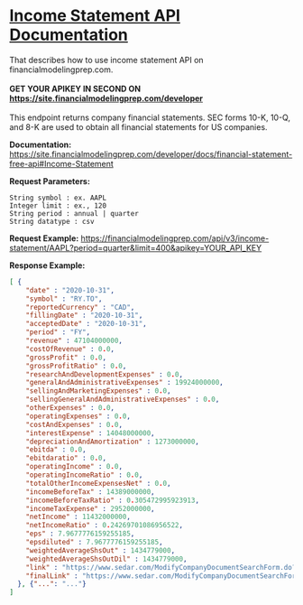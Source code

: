 # [Income Statement API Documentation](https://site.financialmodelingprep.com)
That describes how to use income statement API on financialmodelingprep.com. <br />
<br />
**GET YOUR APIKEY IN SECOND ON https://site.financialmodelingprep.com/developer**
<br />
<br />
This endpoint returns company financial statements. SEC forms 10-K, 10-Q, and 8-K are used to obtain all financial statements for US companies. 

**Documentation:** https://site.financialmodelingprep.com/developer/docs/financial-statement-free-api#Income-Statement

**Request Parameters:**

```solidity
String symbol : ex. AAPL
Integer limit : ex., 120
String period : annual | quarter
String datatype : csv
```

**Request Example:**
https://financialmodelingprep.com/api/v3/income-statement/AAPL?period=quarter&limit=400&apikey=YOUR_API_KEY

**Response Example:**

```json
[ {
    "date" : "2020-10-31",
    "symbol" : "RY.TO",
    "reportedCurrency" : "CAD",
    "fillingDate" : "2020-10-31",
    "acceptedDate" : "2020-10-31",
    "period" : "FY",
    "revenue" : 47104000000,
    "costOfRevenue" : 0.0,
    "grossProfit" : 0.0,
    "grossProfitRatio" : 0.0,
    "researchAndDevelopmentExpenses" : 0.0,
    "generalAndAdministrativeExpenses" : 19924000000,
    "sellingAndMarketingExpenses" : 0.0,
    "sellingGeneralAndAdministrativeExpenses" : 0.0,
    "otherExpenses" : 0.0,
    "operatingExpenses" : 0.0,
    "costAndExpenses" : 0.0,
    "interestExpense" : 14048000000,
    "depreciationAndAmortization" : 1273000000,
    "ebitda" : 0.0,
    "ebitdaratio" : 0.0,
    "operatingIncome" : 0.0,
    "operatingIncomeRatio" : 0.0,
    "totalOtherIncomeExpensesNet" : 0.0,
    "incomeBeforeTax" : 14389000000,
    "incomeBeforeTaxRatio" : 0.305472995923913,
    "incomeTaxExpense" : 2952000000,
    "netIncome" : 11432000000,
    "netIncomeRatio" : 0.24269701086956522,
    "eps" : 7.9677776159255185,
    "epsdiluted" : 7.9677776159255185,
    "weightedAverageShsOut" : 1434779000,
    "weightedAverageShsOutDil" : 1434779000,
    "link" : "https://www.sedar.com/ModifyCompanyDocumentSearchForm.do?lang=EN&company_search=Royal Bank of Canada&document_selection=0&industry_group=A&FromDate=13&FromMonth=05&FromYear=2000&ToDate=13&ToMonth=11&ToYear=2020&Variable=Issuer",
    "finalLink" : "https://www.sedar.com/ModifyCompanyDocumentSearchForm.do?lang=EN&company_search=Royal Bank of Canada&document_selection=0&industry_group=A&FromDate=13&FromMonth=05&FromYear=2000&ToDate=13&ToMonth=11&ToYear=2020&Variable=Issuer"
  }, {"...": "..."}
]
```
